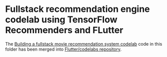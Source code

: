 # Fullstack recommendation engine codelab using TensorFlow Recommenders and FLutter

The [Building a fullstack movie recommendation system codelab](https://codelabs.developers.google.com/tfrecommenders-flutter) code in this folder has been merged into [Flutter/codelabs repository](https://github.com/flutter/codelabs/tree/master/tfrs-flutter).
